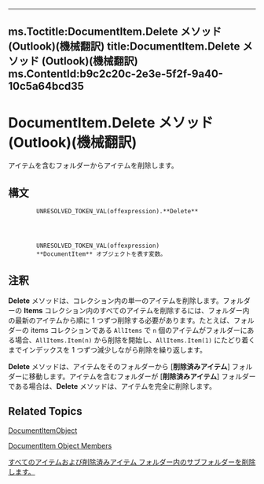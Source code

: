 

---
ms.Toctitle:DocumentItem.Delete メソッド (Outlook)(機械翻訳)
title:DocumentItem.Delete メソッド (Outlook)(機械翻訳)
ms.ContentId:b9c2c20c-2e3e-5f2f-9a40-10c5a64bcd35
---
# DocumentItem.Delete メソッド (Outlook)(機械翻訳)




アイテムを含むフォルダーからアイテムを削除します。

## 構文

            UNRESOLVED_TOKEN_VAL(offexpression).**Delete**




            UNRESOLVED_TOKEN_VAL(offexpression)
            **DocumentItem** オブジェクトを表す変数。



## 注釈
**Delete** メソッドは、コレクション内の単一のアイテムを削除します。フォルダーの **Items** コレクション内のすべてのアイテムを削除するには、フォルダー内の最新のアイテムから順に 1 つずつ削除する必要があります。たとえば、フォルダーの items コレクションである `AllItems` で `n` 個のアイテムがフォルダーにある場合、`AllItems.Item(n)` から削除を開始し、`AllItems.Item(1)` にたどり着くまでインデックスを 1 つずつ減少しながら削除を繰り返します。



**Delete** メソッドは、アイテムをそのフォルダーから [**削除済みアイテム**] フォルダーに移動します。アイテムを含むフォルダーが  [**削除済みアイテム**] フォルダーである場合は、**Delete** メソッドは、アイテムを完全に削除します。



## Related Topics

[DocumentItemObject](7b0a6af0-6632-3ff6-841f-5b081d0d68d8.md)

[DocumentItem Object Members](2c6d563b-39cb-9cb3-3bfe-93fe595325cf.md)

[すべてのアイテムおよび削除済みアイテム フォルダー内のサブフォルダーを削除します。](359a416b-43d4-396e-e348-5624c4ca3599.md)




